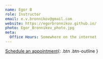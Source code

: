 ```yaml
---
name: Egor B
role: Instructor
email: e.v.bronnikov@gmail.com
website: https://egorbronnikov.github.io/
photo: Egor_Bronnikov_photo.jpg
meta:
  Office Hours: Somewhere on the internet
---
```


[Schedule an appointment](#){: .btn .btn-outline }
